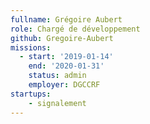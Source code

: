 ```yaml
---
fullname: Grégoire Aubert
role: Chargé de développement
github: Gregoire-Aubert
missions:
  - start: '2019-01-14'
    end: '2020-01-31'
    status: admin
    employer: DGCCRF
startups:
    - signalement
---
```

